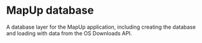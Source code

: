 # MapUp database

A database layer for the MapUp application, including creating the database and loading with data from the OS Downloads API.

